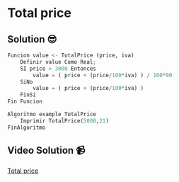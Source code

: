 # Total price

## Solution 😎

```python
Funcion value <- TotalPrice (price, iva)
	Definir value Como Real;
	SI price > 3000 Entonces
		value = ( price + (price/100*iva) ) / 100*90
	SiNo
		value = ( price + (price/100*iva) )
	FinSi
Fin Funcion

Algoritmo example_TotalPrice
	Imprimir TotalPrice(5000,21)
FinAlgoritmo
```

## Video Solution 📹

[Total price](https://edpuzzle.com/assignments/637d8fbd4e8ff840ff1a64bb/watch)
